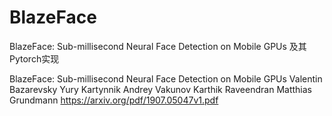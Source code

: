 # BlazeFace
BlazeFace: Sub-millisecond Neural Face Detection on Mobile GPUs 及其Pytorch实现

BlazeFace: Sub-millisecond Neural Face Detection on Mobile GPUs
Valentin Bazarevsky Yury Kartynnik Andrey Vakunov Karthik Raveendran Matthias Grundmann
https://arxiv.org/pdf/1907.05047v1.pdf
